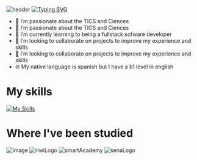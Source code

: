 
![header](https://capsule-render.vercel.app/api?type=wave&color=1C768F&height=300&section=header&text=FullStackDeveloper&fontAlignY=30&fontSize=70)
[![Typing SVG](https://readme-typing-svg.demolab.com/?lines=Samuel+Cordoba+or;Scorhenao)](https://git.io/typing-svg)
- 👀 I’m passionate about the TICS and Ciences
- 🏁 I’m passionate about the TICS and Ciences
- 🌱 I’m currently learning to being a fullstack sofware developer
- 💞️ I’m looking to collaborate on projects to improve my experience and skills
- 🔎 I’m looking to collaborate on projects to improve my experience and skills
- 🌐 My native language is spanish but I have a b1 level in english

# My skills
[![My Skills](https://skillicons.dev/icons?i=js,html,css,bootstrap,discord,git,github,laravel,linux,mysql,nodejs,npm,php,py,tailwind,ubuntu,vscode,windows,nestjs,ts)](https://skillicons.dev)

# Where I've been studied

![image](https://github.com/user-attachments/assets/96518306-ec7d-4cb9-a79a-68cb5b300397)
![riwiLogo](https://github.com/user-attachments/assets/0efca4f5-da87-4785-a9c5-0179dae4fd38)
![smartAcademy](https://github.com/user-attachments/assets/7b16739b-e010-47d7-9e5d-7c80fc58d5be)
![senaLogo](https://github.com/user-attachments/assets/60f174d2-2b63-422c-ac72-8b1a9b0facff)

